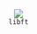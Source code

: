 <div align="center">
  <img src="https://github.com/ayogun/42-project-badges/raw/main/badges/libftm.png" />
  <br />
  <code>libft</code>
</div>
